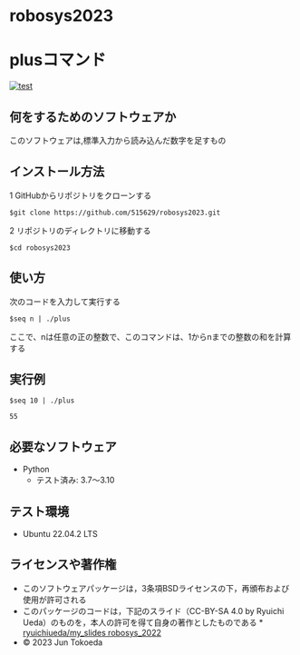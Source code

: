 # robosys2023
# plusコマンド
[![test](https://github.com/515629/robosys2023/actions/workflows/test.yml/badge.svg)](https://github.com/515629/robosys2023/actions/workflows/test.yml)

## 何をするためのソフトウェアか
このソフトウェアは,標準入力から読み込んだ数字を足すもの

## インストール方法
1 GitHubからリポジトリをクローンする
```
$git clone https://github.com/515629/robosys2023.git
```
2 リポジトリのディレクトリに移動する
```
$cd robosys2023
```
## 使い方
次のコードを入力して実行する
```
$seq n | ./plus
```
ここで、nは任意の正の整数で、このコマンドは、1からnまでの整数の和を計算する
## 実行例
```
$seq 10 | ./plus

55
```
## 必要なソフトウェア
* Python
  * テスト済み: 3.7〜3.10

## テスト環境
* Ubuntu 22.04.2 LTS

## ライセンスや著作権
* このソフトウェアパッケージは，3条項BSDライセンスの下，再頒布および使用が許可される
* このパッケージのコードは，下記のスライド（CC-BY-SA 4.0 by Ryuichi Ueda）のものを，本人の許可を得て自身の著作としたものである
      * [ryuichiueda/my_slides robosys_2022](https://github.com/ryuichiueda/my_slides/tree/master/robosys_2022)
* © 2023 Jun Tokoeda
